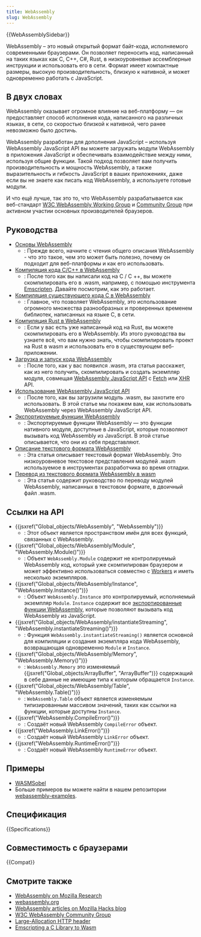 ```yaml
---
title: WebAssembly
slug: WebAssembly
---
```


{{WebAssemblySidebar}}

WebAssembly – это новый открытый формат байт-кода, исполняемого современными браузерами. Он позволяет переносить код, написанный на таких языках как C, C++, C#, Rust, в низкоуровневые ассемблерные инструкции и использовать его в сети. Формат имеет компактные размеры, высокую производительность, близкую к нативной, и может одновременно работать с JavaScript.

## В двух словах

WebAssembly оказывает огромное влияние на веб-платформу — он предоставляет способ исполнения кода, написанного на различных языках, в сети, со скоростью близкой к нативной, чего ранее невозможно было достичь.

WebAssembly разработан для дополнения JavaScript – используя WebAssembly JavaScript API вы можете загружать модули WebAssembly в приложения JavaScript и обеспечивать взаимодействие между ними, используя общие функции. Такой подход позволяет вам получить производительность и мощность WebAssembly, а также выразительность и гибкость JavaScript в ваших приложениях, даже если вы не знаете как писать код WebAssembly, а используете готовые модули.

И что ещё лучше, так это то, что WebAssembly разрабатывается как веб-стандарт [W3C WebAssembly Working Group](https://www.w3.org/wasm/) и [Community Group](https://www.w3.org/community/webassembly/) при активном участии основных производителей браузеров.

## Руководства

- [Основы WebAssembly](/ru/docs/WebAssembly/Concepts)
  - : Прежде всего, начните с чтения общего описания WebAssembly - что это такое, чем это может быть полезно, почему он подходит для веб-платформы и как его использовать.
- [Компиляция кода C/C++ в WebAssembly](/ru/docs/WebAssembly/C_to_wasm)
  - : После того как вы написали код на C / C ++, вы можете скомпилировать его в .wasm, например, с помощью инструмента [Emscripten](https://emscripten.org/). Давайте посмотрим, как это работает.
- [Компиляция существующего кода C в WebAssembly](/ru/docs/WebAssembly/existing_C_to_wasm)
  - : Главное, что позволяет WebAssembly, это использование огромного множества разнообразных и проверенных временем библиотек, написанных на языке C, в сети.
- [Компиляция Rust в WebAssembly](/ru/docs/WebAssembly/Rust_to_wasm)
  - : Если у вас есть уже написанный код на Rust, вы можете скомпилировать его в WebAssembly. Из этого руководства вы узнаете всё, что вам нужно знать, чтобы скомпилировать проект на Rust в wasm и использовать его в существующем веб-приложении.
- [Загрузка и запуск кода WebAssembly](/ru/docs/WebAssembly/Loading_and_running)
  - : После того, как у вас появился .wasm, эта статья расскажет, как из него получить, скомпилировать и создать экземпляр модуля, совмещая [WebAssembly JavaScript API](/ru/docs/Web/JavaScript/Reference/Global_Objects/WebAssembly) c [Fetch](/ru/docs/Web/API/Fetch_API) или [XHR](/ru/docs/Web/API/XMLHttpRequest) API.
- [Использование WebAssembly JavaScript API](/ru/docs/WebAssembly/Using_the_JavaScript_API)
  - : После того, как вы загрузили модуль .wasm, вы захотите его использовать. В этой статье мы покажем вам, как использовать WebAssembly через WebAssembly JavaScript API.
- [Экспортируемые функции WebAssembly](/ru/docs/WebAssembly/Exported_functions)
  - : Экспортируемые функции WebAssembly — это функции нативного модуля, доступные в JavaScript, которые позволяют вызывать код WebAssembly из JavaScript. В этой статье описывается, что они из себя представляют.
- [Описание текстового формата WebAssembly](/ru/docs/WebAssembly/Understanding_the_text_format)
  - : Эта статья описывает текстовый формат WebAssembly. Это низкоуровневое текстовое представления модулей .wasm используемое в инструментах разработчика во время отладки.
- [Перевод из текстового формата WebAssembly в wasm](/ru/docs/WebAssembly/Text_format_to_wasm)
  - : Эта статья содержит руководство по переводу модулей WebAssembly, написанных в текстовом формате, в двоичный файл .wasm.

## Ссылки на API

- {{jsxref("Global_objects/WebAssembly", "WebAssembly")}}
  - : Этот объект является пространством имён для всех функций, связанных с WebAssembly.
- {{jsxref("Global_objects/WebAssembly/Module", "WebAssembly.Module()")}}
  - : Объект `WebAssembly.Module` содержит не контролируемый WebAssembly код, который уже скомпилирован браузером и может эффективно использоваться совместно с [Workers](/ru/docs/Web/API/Worker/postMessage) и иметь несколько экземпляров.
- {{jsxref("Global_objects/WebAssembly/Instance", "WebAssembly.Instance()")}}
  - : Объект `WebAssembly.Instance` это контролируемый, исполняемый экземпляр `Module`. `Instance` содержит все [экспортированные функции WebAssembly](/ru/docs/WebAssembly/Exported_functions), которые позволяют вызывать код WebAssembly из JavaScript.
- {{jsxref("Global_objects/WebAssembly/instantiateStreaming", "WebAssembly.instantiateStreaming()")}}
  - : Функция `WebAssembly.instantiateStreaming()` является основной для компиляции и создания экземпляра кода WebAssembly, возвращающая одновременно `Module` и `Instance`.
- {{jsxref("Global_objects/WebAssembly/Memory", "WebAssembly.Memory()")}}
  - : `WebAssembly.Memory` это изменяемый {{jsxref("Global_objects/ArrayBuffer", "ArrayBuffer")}} содержащий в себе данные не имеющие типа к которым обращается `Instance`.
- {{jsxref("Global_objects/WebAssembly/Table", "WebAssembly.Table()")}}
  - : `WebAssembly.Table` объект является изменяемым типизированным массивом значений, таких как ссылки на функции, которые доступны `Instance`.
- {{jsxref("WebAssembly.CompileError()")}}
  - : Создаёт новый WebAssembly `CompileError` объект.
- {{jsxref("WebAssembly.LinkError()")}}
  - : Создаёт новый WebAssembly `LinkError` объект.
- {{jsxref("WebAssembly.RuntimeError()")}}
  - : Создаёт новый WebAssembly `RuntimeError` объект.

## Примеры

- [WASMSobel](https://github.com/JasonWeathersby/WASMSobel)
- Больше примеров вы можете найти в нашем репозитории [webassembly-examples](https://github.com/mdn/webassembly-examples/).

## Спецификация

{{Specifications}}

## Совместимость с браузерами

{{Compat}}

## Смотрите также

- [WebAssembly on Mozilla Research](https://research.mozilla.org/webassembly/)
- [webassembly.org](http://webassembly.org/)
- [WebAssembly articles on Mozilla Hacks blog](https://hacks.mozilla.org/category/webassembly/)
- [W3C WebAssembly Community Group](https://www.w3.org/community/webassembly/)
- [Large-Allocation HTTP header](/ru/docs/Web/HTTP/Headers/Large-Allocation)
- [Emscripting a C Library to Wasm](https://developers.google.com/web/updates/2018/03/emscripting-a-c-library)
